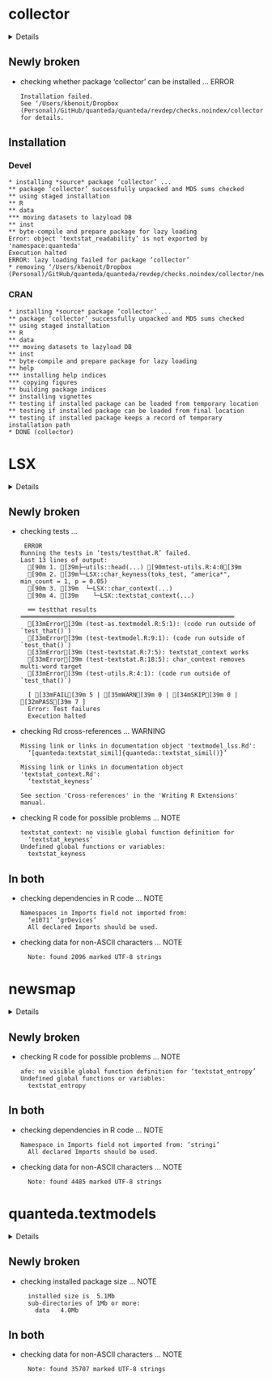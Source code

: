 # collector

<details>

* Version: 0.1.3
* GitHub: https://github.com/davidski/collector
* Source code: https://github.com/cran/collector
* Date/Publication: 2020-02-18 00:10:02 UTC
* Number of recursive dependencies: 165

Run `revdep_details(, "collector")` for more info

</details>

## Newly broken

*   checking whether package ‘collector’ can be installed ... ERROR
    ```
    Installation failed.
    See ‘/Users/kbenoit/Dropbox (Personal)/GitHub/quanteda/quanteda/revdep/checks.noindex/collector/new/collector.Rcheck/00install.out’ for details.
    ```

## Installation

### Devel

```
* installing *source* package ‘collector’ ...
** package ‘collector’ successfully unpacked and MD5 sums checked
** using staged installation
** R
** data
*** moving datasets to lazyload DB
** inst
** byte-compile and prepare package for lazy loading
Error: object ‘textstat_readability’ is not exported by 'namespace:quanteda'
Execution halted
ERROR: lazy loading failed for package ‘collector’
* removing ‘/Users/kbenoit/Dropbox (Personal)/GitHub/quanteda/quanteda/revdep/checks.noindex/collector/new/collector.Rcheck/collector’

```
### CRAN

```
* installing *source* package ‘collector’ ...
** package ‘collector’ successfully unpacked and MD5 sums checked
** using staged installation
** R
** data
*** moving datasets to lazyload DB
** inst
** byte-compile and prepare package for lazy loading
** help
*** installing help indices
*** copying figures
** building package indices
** installing vignettes
** testing if installed package can be loaded from temporary location
** testing if installed package can be loaded from final location
** testing if installed package keeps a record of temporary installation path
* DONE (collector)

```
# LSX

<details>

* Version: 0.9.5
* GitHub: NA
* Source code: https://github.com/cran/LSX
* Date/Publication: 2020-11-20 06:40:02 UTC
* Number of recursive dependencies: 112

Run `revdep_details(, "LSX")` for more info

</details>

## Newly broken

*   checking tests ...
    ```
     ERROR
    Running the tests in ‘tests/testthat.R’ failed.
    Last 13 lines of output:
      [90m 1. [39m├─utils::head(...) [90mtest-utils.R:4:0[39m
      [90m 2. [39m└─LSX::char_keyness(toks_test, "america*", min_count = 1, p = 0.05)
      [90m 3. [39m  └─LSX::char_context(...)
      [90m 4. [39m    └─LSX::textstat_context(...)
      
      ══ testthat results  ═══════════════════════════════════════════════════════════
      [33mError[39m (test-as.textmodel.R:5:1): (code run outside of `test_that()`)
      [33mError[39m (test-textmodel.R:9:1): (code run outside of `test_that()`)
      [33mError[39m (test-textstat.R:7:5): textstat_context works
      [33mError[39m (test-textstat.R:18:5): char_context removes multi-word target
      [33mError[39m (test-utils.R:4:1): (code run outside of `test_that()`)
      
      [ [33mFAIL[39m 5 | [35mWARN[39m 0 | [34mSKIP[39m 0 | [32mPASS[39m 7 ]
      Error: Test failures
      Execution halted
    ```

*   checking Rd cross-references ... WARNING
    ```
    Missing link or links in documentation object 'textmodel_lss.Rd':
      ‘[quanteda:textstat_simil]{quanteda::textstat_simil()}’
    
    Missing link or links in documentation object 'textstat_context.Rd':
      ‘textstat_keyness’
    
    See section 'Cross-references' in the 'Writing R Extensions' manual.
    ```

*   checking R code for possible problems ... NOTE
    ```
    textstat_context: no visible global function definition for
      ‘textstat_keyness’
    Undefined global functions or variables:
      textstat_keyness
    ```

## In both

*   checking dependencies in R code ... NOTE
    ```
    Namespaces in Imports field not imported from:
      ‘e1071’ ‘grDevices’
      All declared Imports should be used.
    ```

*   checking data for non-ASCII characters ... NOTE
    ```
      Note: found 2096 marked UTF-8 strings
    ```

# newsmap

<details>

* Version: 0.7.2
* GitHub: https://github.com/koheiw/newsmap
* Source code: https://github.com/cran/newsmap
* Date/Publication: 2020-08-03 23:00:03 UTC
* Number of recursive dependencies: 89

Run `revdep_details(, "newsmap")` for more info

</details>

## Newly broken

*   checking R code for possible problems ... NOTE
    ```
    afe: no visible global function definition for ‘textstat_entropy’
    Undefined global functions or variables:
      textstat_entropy
    ```

## In both

*   checking dependencies in R code ... NOTE
    ```
    Namespace in Imports field not imported from: ‘stringi’
      All declared Imports should be used.
    ```

*   checking data for non-ASCII characters ... NOTE
    ```
      Note: found 4485 marked UTF-8 strings
    ```

# quanteda.textmodels

<details>

* Version: 0.9.2
* GitHub: https://github.com/quanteda/quanteda.textmodels
* Source code: https://github.com/cran/quanteda.textmodels
* Date/Publication: 2020-12-11 11:10:02 UTC
* Number of recursive dependencies: 119

Run `revdep_details(, "quanteda.textmodels")` for more info

</details>

## Newly broken

*   checking installed package size ... NOTE
    ```
      installed size is  5.1Mb
      sub-directories of 1Mb or more:
        data   4.0Mb
    ```

## In both

*   checking data for non-ASCII characters ... NOTE
    ```
      Note: found 35707 marked UTF-8 strings
    ```

